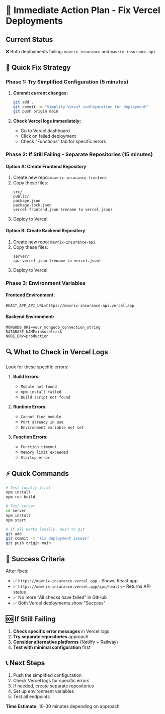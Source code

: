 # 🚨 Immediate Action Plan - Fix Vercel Deployments

## Current Status
❌ Both deployments failing: `mavrix-insurance` and `mavrix-insurance-api`

## 🎯 Quick Fix Strategy

### Phase 1: Try Simplified Configuration (5 minutes)

1. **Commit current changes:**
   ```bash
   git add .
   git commit -m "Simplify Vercel configuration for deployment"
   git push origin main
   ```

2. **Check Vercel logs immediately:**
   - Go to Vercel dashboard
   - Click on failed deployment
   - Check "Functions" tab for specific errors

### Phase 2: If Still Failing - Separate Repositories (15 minutes)

#### Option A: Create Frontend Repository
1. Create new repo: `mavrix-insurance-frontend`
2. Copy these files:
   ```
   src/
   public/
   package.json
   package-lock.json
   vercel-frontend.json (rename to vercel.json)
   ```
3. Deploy to Vercel

#### Option B: Create Backend Repository  
1. Create new repo: `mavrix-insurance-api`
2. Copy these files:
   ```
   server/
   api-vercel.json (rename to vercel.json)
   ```
3. Deploy to Vercel

### Phase 3: Environment Variables

#### Frontend Environment:
```
REACT_APP_API_URL=https://mavrix-insurance-api.vercel.app
```

#### Backend Environment:
```
MONGODB_URI=your_mongodb_connection_string
DATABASE_NAME=insuretrack
NODE_ENV=production
```

## 🔍 What to Check in Vercel Logs

Look for these specific errors:

1. **Build Errors:**
   - `Module not found`
   - `npm install failed`
   - `Build script not found`

2. **Runtime Errors:**
   - `Cannot find module`
   - `Port already in use`
   - `Environment variable not set`

3. **Function Errors:**
   - `Function timeout`
   - `Memory limit exceeded`
   - `Startup error`

## ⚡ Quick Commands

```bash
# Test locally first
npm install
npm run build

# Test server
cd server
npm install
npm start

# If all works locally, push to git
git add .
git commit -m "Fix deployment issues"
git push origin main
```

## 🎯 Success Criteria

After fixes:
- ✅ `https://mavrix-insurance.vercel.app` - Shows React app
- ✅ `https://mavrix-insurance.vercel.app/api/health` - Returns API status
- ✅ No more "All checks have failed" in GitHub
- ✅ Both Vercel deployments show "Success"

## 🆘 If Still Failing

1. **Check specific error messages** in Vercel logs
2. **Try separate repositories** approach
3. **Consider alternative platforms** (Netlify + Railway)
4. **Test with minimal configuration** first

## 📞 Next Steps

1. Push the simplified configuration
2. Check Vercel logs for specific errors
3. If needed, create separate repositories
4. Set up environment variables
5. Test all endpoints

**Time Estimate:** 10-30 minutes depending on approach
